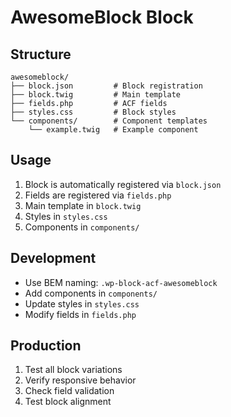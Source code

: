 # AwesomeBlock Block

## Structure
```
awesomeblock/
├── block.json         # Block registration
├── block.twig         # Main template
├── fields.php         # ACF fields
├── styles.css         # Block styles
└── components/        # Component templates
    └── example.twig   # Example component
```

## Usage
1. Block is automatically registered via `block.json`
2. Fields are registered via `fields.php`
3. Main template in `block.twig`
4. Styles in `styles.css`
5. Components in `components/`

## Development
- Use BEM naming: `.wp-block-acf-awesomeblock`
- Add components in `components/`
- Update styles in `styles.css`
- Modify fields in `fields.php`

## Production
1. Test all block variations
2. Verify responsive behavior
3. Check field validation
4. Test block alignment
